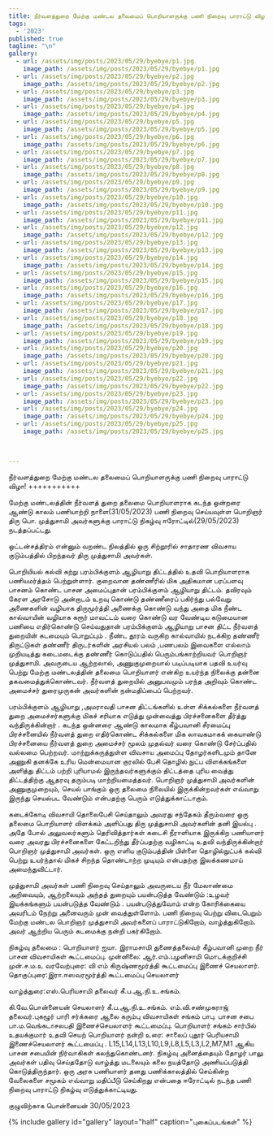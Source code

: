 ```yaml
---
title: நீர்வளத்துறை மேற்கு மண்டல தலைமைப் பொறியாளருக்கு பணி நிறைவு பாராட்டு விழா!
tags:
  - '2023'
published: true
tagline: "\n"
gallery:
  - url: /assets/img/posts/2023/05/29/byebye/p1.jpg
    image_path: /assets/img/posts/2023/05/29/byebye/p1.jpg
  - url: /assets/img/posts/2023/05/29/byebye/p2.jpg
    image_path: /assets/img/posts/2023/05/29/byebye/p2.jpg
  - url: /assets/img/posts/2023/05/29/byebye/p3.jpg
    image_path: /assets/img/posts/2023/05/29/byebye/p3.jpg
  - url: /assets/img/posts/2023/05/29/byebye/p4.jpg
    image_path: /assets/img/posts/2023/05/29/byebye/p4.jpg
  - url: /assets/img/posts/2023/05/29/byebye/p5.jpg
    image_path: /assets/img/posts/2023/05/29/byebye/p5.jpg
  - url: /assets/img/posts/2023/05/29/byebye/p6.jpg
    image_path: /assets/img/posts/2023/05/29/byebye/p6.jpg
  - url: /assets/img/posts/2023/05/29/byebye/p7.jpg
    image_path: /assets/img/posts/2023/05/29/byebye/p7.jpg
  - url: /assets/img/posts/2023/05/29/byebye/p8.jpg
    image_path: /assets/img/posts/2023/05/29/byebye/p8.jpg
  - url: /assets/img/posts/2023/05/29/byebye/p9.jpg
    image_path: /assets/img/posts/2023/05/29/byebye/p9.jpg
  - url: /assets/img/posts/2023/05/29/byebye/p10.jpg
    image_path: /assets/img/posts/2023/05/29/byebye/p10.jpg
  - url: /assets/img/posts/2023/05/29/byebye/p11.jpg
    image_path: /assets/img/posts/2023/05/29/byebye/p11.jpg
  - url: /assets/img/posts/2023/05/29/byebye/p12.jpg
    image_path: /assets/img/posts/2023/05/29/byebye/p12.jpg
  - url: /assets/img/posts/2023/05/29/byebye/p13.jpg
    image_path: /assets/img/posts/2023/05/29/byebye/p13.jpg
  - url: /assets/img/posts/2023/05/29/byebye/p14.jpg
    image_path: /assets/img/posts/2023/05/29/byebye/p14.jpg
  - url: /assets/img/posts/2023/05/29/byebye/p15.jpg
    image_path: /assets/img/posts/2023/05/29/byebye/p15.jpg
  - url: /assets/img/posts/2023/05/29/byebye/p16.jpg
    image_path: /assets/img/posts/2023/05/29/byebye/p16.jpg
  - url: /assets/img/posts/2023/05/29/byebye/p17.jpg
    image_path: /assets/img/posts/2023/05/29/byebye/p17.jpg
  - url: /assets/img/posts/2023/05/29/byebye/p18.jpg
    image_path: /assets/img/posts/2023/05/29/byebye/p18.jpg
  - url: /assets/img/posts/2023/05/29/byebye/p19.jpg
    image_path: /assets/img/posts/2023/05/29/byebye/p19.jpg
  - url: /assets/img/posts/2023/05/29/byebye/p20.jpg
    image_path: /assets/img/posts/2023/05/29/byebye/p20.jpg
  - url: /assets/img/posts/2023/05/29/byebye/p21.jpg
    image_path: /assets/img/posts/2023/05/29/byebye/p21.jpg
  - url: /assets/img/posts/2023/05/29/byebye/p22.jpg
    image_path: /assets/img/posts/2023/05/29/byebye/p22.jpg
  - url: /assets/img/posts/2023/05/29/byebye/p23.jpg
    image_path: /assets/img/posts/2023/05/29/byebye/p23.jpg
  - url: /assets/img/posts/2023/05/29/byebye/p24.jpg
    image_path: /assets/img/posts/2023/05/29/byebye/p24.jpg
  - url: /assets/img/posts/2023/05/29/byebye/p25.jpg
    image_path: /assets/img/posts/2023/05/29/byebye/p25.jpg
    
  

---
```

நீர்வளத்துறை மேற்கு மண்டல தலைமைப் பொறியாளருக்கு பணி நிறைவு பாராட்டு விழா!
                     +++++++++++

மேற்கு மண்டலத்தின் நீர்வளத் துறை தலைமை பொறியாளராக கடந்த ஒன்றரை ஆண்டு காலம் பணியாற்றி நாளை(31/05/2023) பணி நிறைவு செய்யவுள்ள
 பொறிஞர் திரு பொ. முத்துசாமி அவர்களுக்கு பாராட்டு நிகழ்வு ஈரோட்டில்(29/05/2023) நடத்தப்பட்டது.

 ஒட்டன்சத்திரம் என்னும் வறண்ட நிலத்தில் ஒரு சிற்றூரில் சாதாரண விவசாய குடும்பத்தில் பிறந்தவர் திரு முத்துசாமி அவர்கள்.

 பொறியியல் கல்வி கற்று பரம்பிக்குளம் ஆழியாறு திட்டத்தில் உதவி பொறியாளராக பணியமர்த்தம் பெற்றுள்ளார்.
 குறைவான தண்ணீரில் மிக அதிகமான பரப்பளவு பாசனம் கொண்ட பாசன அமைப்புதான் பரம்பிக்குளம் ஆழியாறு திட்டம்.
 தவிரவும் கேரள அரசோடு அன்றாடம் உறவு கொண்டு தண்ணீரைப் பகிர்ந்து பல்வேறு அணைகளின் வழியாக திருமூர்த்தி அணைக்கு கொண்டு வந்து அதை மிக நீண்ட கால்வாயின் வழியாக கரூர் மாவட்டம் வரை கொண்டு வர வேண்டிய கடுமையான பணியை எதிர்கொண்டு செய்வதுதான் பரம்பிக்குளம் ஆழியாறு பாசன திட்ட நீர்வளத் துறையின் கடமையும் பொறுப்பும் .
நீண்ட தூரம் வருகிற கால்வாயில் நடக்கிற தண்ணீர் திருட்டுகள் தண்ணீர் திருடர்களின் அரசியல் பலம் ,பணபலம் இவைகளை எல்லாம் முறியடித்து கடைமடைக்கு தண்ணீர் கொடுப்பதில் பெரும்பங்காற்றியவர் பொறிஞர் முத்துசாமி.
அவருடைய ஆற்றலால், அணுகுமுறையால் படிப்படியாக பதவி உயர்வு பெற்று மேற்கு மண்டலத்தின் தலைமை பொறியாளர் என்கிற உயர்ந்த நிலைக்கு தன்னை தகவமைத்துக்கொண்டவர். நீர்வளத் துறையில் அனுபவமும் பரந்த அறிவும் கொண்ட அமைச்சர் துரைமுருகன் அவர்களின் நன்மதிப்பைப் பெற்றவர்.

 பரம்பிக்குளம் ஆழியாறு ,அமராவதி பாசன திட்டங்களில் உள்ள சிக்கல்களை நீர்வளத் துறை அமைச்சர்களுக்கு மிகச் சரியாக எடுத்து முன்வைத்து பிரச்சனைகளை தீர்த்து வந்திருக்கின்றார் .
கடந்த ஒன்னரை ஆண்டு காலமாக கீழ்பவானி சீரமைப்பு பிரச்சனையில் நீர்வளத் துறை எதிர்கொண்ட சிக்கல்களை மிக லாவகமாகக் கையாண்டு பிரச்சனையை நீர்வளத் துறை அமைச்சர் மூலம் முதல்வர் வரை கொண்டு சேர்ப்பதில் வல்லமை பெற்றவர். மாற்றுக்கருத்துள்ள விவசாய அமைப்பு தோழர்களிடமும் தானே அணுகி தனக்கே உரிய மென்மையான குரலில் பேசி தொழில் நுட்ப விளக்கங்களை அளித்து
 திட்டம் பற்றி புரியாமல் இருந்தவர்களுக்கும் திட்டத்தை புரிய வைத்து திட்டத்திற்கு ஆதரவு தரும்படி மாற்றியமைத்தவர்.
 பொறிஞர் முத்துசாமி அவர்களின் அணுகுமுறையும், செயல் பாங்கும் ஒரு தலைமை நிலையில் இருக்கின்றவர்கள் எவ்வாறு இருந்து செயல்பட வேண்டும் என்பதற்கு பெரும் எடுத்துக்காட்டாகும்.

 கடைக்கோடி விவசாயி தொலைபேசி செய்தாலும் அவரது சந்தேகம் தீரும்வரை ஒரு தலைமை பொறியாளர் விளக்கம் அளிப்பது திரு முத்துசாமி அவர்களின் தனி இயல்பு .
அதே போல் அலுவலர்களும் தெரிவித்தார்கள் கடைசி நீராளியாக இருக்கிற பணியாளர் வரை அவரது பிரச்சனைகளை கேட்டறிந்து தீர்ப்பதற்கு வழிகாட்டி உதவி வந்திருக்கின்றார் பொறிஞர் முத்துசாமி அவர்கள்.
 ஒரு எளிய குடும்பத்தின் பிள்ளை தொழில்நுட்பக் கல்வி பெற்று உயர்ந்தால் மிகச் சிறந்த தொண்டாற்ற முடியும் என்பதற்கு இலக்கணமாய் அமைந்துவிட்டார்.

 முத்துசாமி அவர்கள் பணி நிறைவு செய்தாலும் அவருடைய நீர் மேலாண்மை அறிவையும், ஆற்றலையும் அந்தத் துறையும் பயன்படுத்த வேண்டும் :உழவர் இயக்கங்களும் பயன்படுத்த வேண்டும் .
பயன்படுத்துவோம் என்ற கோரிக்கையை அவரிடம் நேற்று அனைவரும் முன் வைத்துள்ளோம். பணி நிறைவு பெற்று விடைபெறும் மேற்கு மண்டல பொறிஞர் முத்துசாமி அவர்களைப் பாராட்டுகிறோம், வாழ்த்துகிறோம்.
 அவர் ஆற்றிய பெரும் கடமைக்கு நன்றி பகர்கிறோம்.

நிகழ்வு 
தலைமை :
பொறியாளர் ஐயா. இராமசாமி துணைத்தலைவர்
 கீழ்பவானி முறை நீர் பாசன விவசாயிகள் கூட்டமைப்பு.
முன்னிலை:
ஆர்.எம்.பழனிசாமி
மொடக்குறிச்சி முன்.ச.ம.உ
வரவேற்புரை:
 வி எம் கிருஷ்ணமூர்த்தி
 கூட்டமைப்பு இணைச் செயலாளர்.
தொகுப்புரை:இரா.ஈஸவரமூர்த்தி
                           கூட்டமைப்பு செயலாளர் 

வாழ்த்துரை:எஸ்.பெரியசாமி
                            தலைவர்      கீ.ப.ஆ.நி.உ.சங்கம்.

கி.வே.பொன்னையன்
செயலாளர் கீ.ப.ஆ.நி.உ.சங்கம்.
எம்.வி.சண்முகராஜ்
தலைவர்.புகழூர் பாரி சர்க்கரை ஆலை கரும்பு விவசாயிகள் சங்கம்
பாபு.
பாசன சபை
பா.ம.வெங்கடாசலபதி
             இணைச்செயலாளர் கூட்டமைப்பு.
பொறியாளர் சங்கம் சார்பில்
    உதயக்குமார்
உதவி செயற் பொறியாளர் 
நன்றி உரை: சாலைப் புதூர் பெரியசாமி
இணைச்செயலாளர் கூட்டமைப்பு .
L15,L14,L13,L10,L9,L8,L5,L3,L2,M7,M1
ஆகிய பாசன சபையின் நிர்வாகிகள் கலந்துகொண்டனர்.
நிகழ்வு அனைத்தையும் தோழர் பாலு அவர்கள் பதிவு செய்ததோடு வாழ்த்து மடலையும் கலை நயத்தோடு அணியப்படுத்தி கொடுத்திருந்தார்.
ஒரு அரசு பணியாளர் தனது பணிக்காலத்தில் செய்கின்ற வேலைகளை சமூகம் எவ்வாறு மதிப்பீடு செய்கிறது என்பதை ஈரோட்டில் நடந்த பணி நிறைவு பாராட்டு நிகழ்வு எடுத்துக்காட்டியது.

குழுவிற்காக
பொன்னையன்
30/05/2023


 {% include gallery id="gallery" layout="half" caption="புகைப்படங்கள்" %}